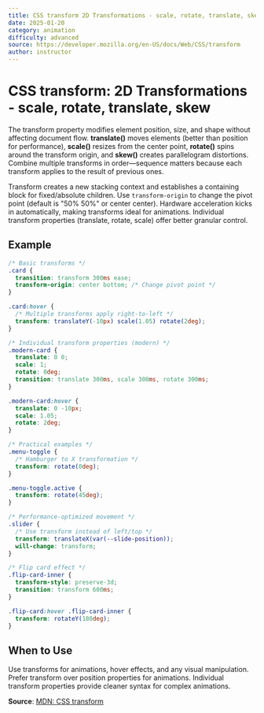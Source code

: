 ```yaml
---
title: CSS transform 2D Transformations - scale, rotate, translate, skew
date: 2025-01-20
category: animation
difficulty: advanced
source: https://developer.mozilla.org/en-US/docs/Web/CSS/transform
author: instructor
---
```


# CSS transform: 2D Transformations - scale, rotate, translate, skew

The transform property modifies element position, size, and shape without affecting document flow. **translate()** moves elements (better than position for performance), **scale()** resizes from the center point, **rotate()** spins around the transform origin, and **skew()** creates parallelogram distortions. Combine multiple transforms in order—sequence matters because each transform applies to the result of previous ones.

Transform creates a new stacking context and establishes a containing block for fixed/absolute children. Use `transform-origin` to change the pivot point (default is "50% 50%" or center center). Hardware acceleration kicks in automatically, making transforms ideal for animations. Individual transform properties (translate, rotate, scale) offer better granular control.

## Example

```css
/* Basic transforms */
.card {
  transition: transform 300ms ease;
  transform-origin: center bottom; /* Change pivot point */
}

.card:hover {
  /* Multiple transforms apply right-to-left */
  transform: translateY(-10px) scale(1.05) rotate(2deg);
}

/* Individual transform properties (modern) */
.modern-card {
  translate: 0 0;
  scale: 1;
  rotate: 0deg;
  transition: translate 300ms, scale 300ms, rotate 300ms;
}

.modern-card:hover {
  translate: 0 -10px;
  scale: 1.05;
  rotate: 2deg;
}

/* Practical examples */
.menu-toggle {
  /* Hamburger to X transformation */
  transform: rotate(0deg);
}

.menu-toggle.active {
  transform: rotate(45deg);
}

/* Performance-optimized movement */
.slider {
  /* Use transform instead of left/top */
  transform: translateX(var(--slide-position));
  will-change: transform;
}

/* Flip card effect */
.flip-card-inner {
  transform-style: preserve-3d;
  transition: transform 600ms;
}

.flip-card:hover .flip-card-inner {
  transform: rotateY(180deg);
}
```

## When to Use

Use transforms for animations, hover effects, and any visual manipulation. Prefer transform over position properties for animations. Individual transform properties provide cleaner syntax for complex animations.

**Source**: [MDN: CSS transform](https://developer.mozilla.org/en-US/docs/Web/CSS/transform)
